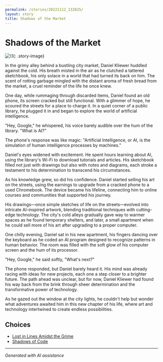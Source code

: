 ```yaml
---
permalink: /stories/20221112_132825/
layout: story
title: Shadows of the Market
---
```


# Shadows of the Market

![\1](/input_images/20221112_132825){: .story-image}

In the grimy alley behind a bustling city market, Daniel Kliewer huddled against the cold. His breath misted in the air as he clutched a tattered sketchbook, his only solace in a world that had turned its back on him. The scent of rotting garbage mingled with the distant aroma of fresh bread from the market, a cruel reminder of the life he once knew.

One day, while rummaging through discarded items, Daniel found an old phone, its screen cracked but still functional. With a glimmer of hope, he scoured the streets for a place to charge it. In a quiet corner of a public library, he plugged it in and began to explore the world of artificial intelligence.

"Hey, Google," he whispered, his voice barely audible over the hum of the library. "What is AI?"

The phone's response was like magic: "Artificial Intelligence, or AI, is the simulation of human intelligence processes by machines."

Daniel's eyes widened with excitement. He spent hours learning about AI, using the library's Wi-Fi to download tutorials and articles. His sketchbook filled not just with drawings but also with notes and diagrams, each stroke a testament to his determination to transcend his circumstances.

As his knowledge grew, so did his confidence. Daniel started selling his art on the streets, using the earnings to upgrade from a cracked phone to a used Chromebook. The device became his lifeline, connecting him to online courses and communities that supported his journey.

His drawings—once simple sketches of life on the streets—evolved into intricate AI-inspired artwork, blending traditional techniques with cutting-edge technology. The city's cold alleys gradually gave way to warmer spaces as he found temporary shelters, and later, a small apartment when he could sell more of his art after upgrading to a proper computer.

One chilly evening, Daniel sat in his new apartment, his fingers dancing over the keyboard as he coded an AI program designed to recognize patterns in human behavior. The room was filled with the soft glow of his computer screen and the hum of its processor.

"Hey, Google," he said softly, "What's next?"

The phone responded, but Daniel barely heard it. His mind was already racing with ideas for new projects, each one a step closer to a brighter future. The path ahead was unclear, but for now, Daniel Kliewer had found his way back from the brink through sheer determination and the transformative power of technology.

As he gazed out the window at the city lights, he couldn't help but wonder what adventures awaited him in this new chapter of his life, where art and technology intertwined to create endless possibilities.


## Choices

* [Lost in Lines Amidst the Grime](/stories/20221013_140515)
* [Shadows of Code](/stories/20221014_153920)


---
*Generated with AI assistance*
